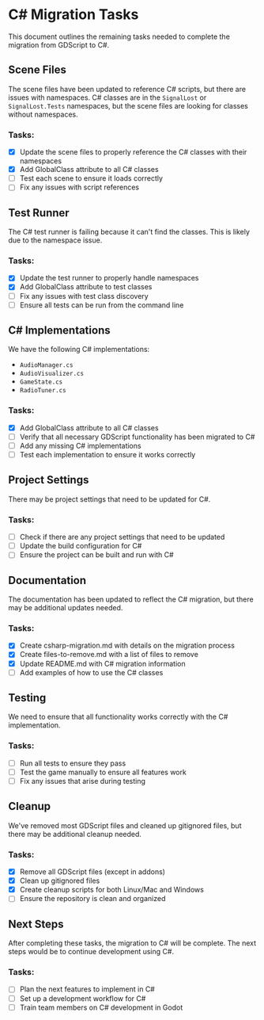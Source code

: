 # C# Migration Tasks

This document outlines the remaining tasks needed to complete the migration from GDScript to C#.

## Scene Files

The scene files have been updated to reference C# scripts, but there are issues with namespaces. C# classes are in the `SignalLost` or `SignalLost.Tests` namespaces, but the scene files are looking for classes without namespaces.

### Tasks:

- [x] Update the scene files to properly reference the C# classes with their namespaces
- [x] Add GlobalClass attribute to all C# classes
- [ ] Test each scene to ensure it loads correctly
- [ ] Fix any issues with script references

## Test Runner

The C# test runner is failing because it can't find the classes. This is likely due to the namespace issue.

### Tasks:

- [x] Update the test runner to properly handle namespaces
- [x] Add GlobalClass attribute to test classes
- [ ] Fix any issues with test class discovery
- [ ] Ensure all tests can be run from the command line

## C# Implementations

We have the following C# implementations:

- `AudioManager.cs`
- `AudioVisualizer.cs`
- `GameState.cs`
- `RadioTuner.cs`

### Tasks:

- [x] Add GlobalClass attribute to all C# classes
- [ ] Verify that all necessary GDScript functionality has been migrated to C#
- [ ] Add any missing C# implementations
- [ ] Test each implementation to ensure it works correctly

## Project Settings

There may be project settings that need to be updated for C#.

### Tasks:

- [ ] Check if there are any project settings that need to be updated
- [ ] Update the build configuration for C#
- [ ] Ensure the project can be built and run with C#

## Documentation

The documentation has been updated to reflect the C# migration, but there may be additional updates needed.

### Tasks:

- [x] Create csharp-migration.md with details on the migration process
- [x] Create files-to-remove.md with a list of files to remove
- [x] Update README.md with C# migration information
- [ ] Add examples of how to use the C# classes

## Testing

We need to ensure that all functionality works correctly with the C# implementation.

### Tasks:

- [ ] Run all tests to ensure they pass
- [ ] Test the game manually to ensure all features work
- [ ] Fix any issues that arise during testing

## Cleanup

We've removed most GDScript files and cleaned up gitignored files, but there may be additional cleanup needed.

### Tasks:

- [x] Remove all GDScript files (except in addons)
- [x] Clean up gitignored files
- [x] Create cleanup scripts for both Linux/Mac and Windows
- [ ] Ensure the repository is clean and organized

## Next Steps

After completing these tasks, the migration to C# will be complete. The next steps would be to continue development using C#.

### Tasks:

- [ ] Plan the next features to implement in C#
- [ ] Set up a development workflow for C#
- [ ] Train team members on C# development in Godot
